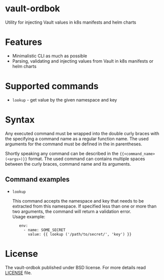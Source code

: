 # vault-ordbok
Utility for injecting Vault values in k8s manifests and helm charts 

# Features
- Minimalistic CLI as much as possible
- Parsing, validating and injecting values from Vault in k8s manifests or helm charts 

# Supported commands
- `lookup` - get value by the given namespace and key 

# Syntax
Any executed command must be wrapped into the double curly braces with the specifying a command name as 
a regular function name. The used arguments for the command must be defined in the in parentheses.

Shortly speaking any command can be described in the `{{<command_name>(<args>)}}` format. The used command can 
contains multiple spaces between the curly braces, command name and its arguments.  

## Command examples
- `lookup` 

   This command accepts the namespace and key that needs to be extracted from this namespace. If specified less 
   than one or more than two arguments, the command will return a validation error.  
   Usage example:
   ```
      env:
        - name: SOME_SECRET
          value: {{ lookup ('/path/to/secret/', 'key') }}
   ```

# License
The vault-ordbok published under BSD license. For more details read [LICENSE](https://github.com/Relrin/vault-ordbok/blob/master/LICENSE) file.